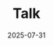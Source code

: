 ---
collection: talks
date: 2025-07-31
title: "Talk"
venue: "MCM 2025 - International Conferencence on Monte Carlo Methods and Applications 2025, special session: nested expectations"
location: "Chicago, USA"
# paperurl: 
# slidesurl: 'http://sarapv.github.io/files/slides/mcm2025.pdf'
# videourl:
# abstract: 
---